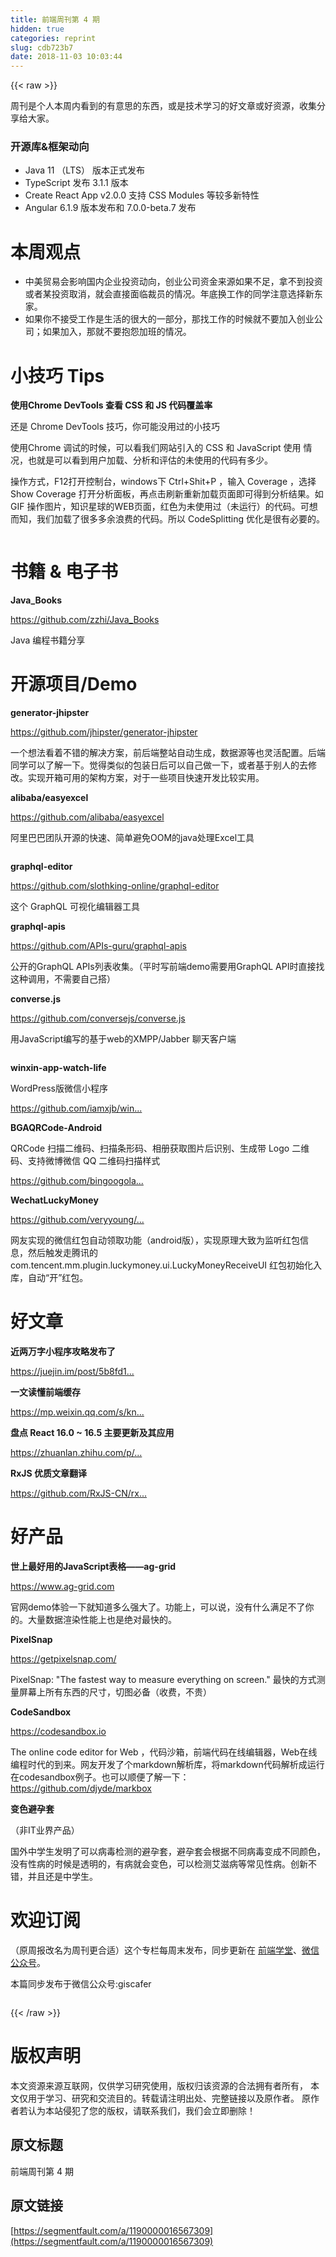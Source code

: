 ```yaml
---
title: 前端周刊第 4 期
hidden: true
categories: reprint
slug: cdb723b7
date: 2018-11-03 10:03:44
---
```


{{< raw >}}
<p>&#x5468;&#x520A;&#x662F;&#x4E2A;&#x4EBA;&#x672C;&#x5468;&#x5185;&#x770B;&#x5230;&#x7684;&#x6709;&#x610F;&#x601D;&#x7684;&#x4E1C;&#x897F;&#xFF0C;&#x6216;&#x662F;&#x6280;&#x672F;&#x5B66;&#x4E60;&#x7684;&#x597D;&#x6587;&#x7AE0;&#x6216;&#x597D;&#x8D44;&#x6E90;&#xFF0C;&#x6536;&#x96C6;&#x5206;&#x4EAB;&#x7ED9;&#x5927;&#x5BB6;&#x3002;</p><h3 id="articleHeader0">&#x5F00;&#x6E90;&#x5E93;&amp;&#x6846;&#x67B6;&#x52A8;&#x5411;</h3><ul><li>Java 11 &#xFF08;LTS&#xFF09; &#x7248;&#x672C;&#x6B63;&#x5F0F;&#x53D1;&#x5E03;</li><li>TypeScript &#x53D1;&#x5E03; 3.1.1 &#x7248;&#x672C;</li><li>Create React App v2.0.0 &#x652F;&#x6301; CSS Modules &#x7B49;&#x8F83;&#x591A;&#x65B0;&#x7279;&#x6027;</li><li>Angular 6.1.9 &#x7248;&#x672C;&#x53D1;&#x5E03;&#x548C; 7.0.0-beta.7 &#x53D1;&#x5E03;</li></ul><h1 id="articleHeader1">&#x672C;&#x5468;&#x89C2;&#x70B9;</h1><ul><li>&#x4E2D;&#x7F8E;&#x8D38;&#x6613;&#x4F1A;&#x5F71;&#x54CD;&#x56FD;&#x5185;&#x4F01;&#x4E1A;&#x6295;&#x8D44;&#x52A8;&#x5411;&#xFF0C;&#x521B;&#x4E1A;&#x516C;&#x53F8;&#x8D44;&#x91D1;&#x6765;&#x6E90;&#x5982;&#x679C;&#x4E0D;&#x8DB3;&#xFF0C;&#x62FF;&#x4E0D;&#x5230;&#x6295;&#x8D44;&#x6216;&#x8005;&#x67D0;&#x6295;&#x8D44;&#x53D6;&#x6D88;&#xFF0C;&#x5C31;&#x4F1A;&#x76F4;&#x63A5;&#x9762;&#x4E34;&#x88C1;&#x5458;&#x7684;&#x60C5;&#x51B5;&#x3002;&#x5E74;&#x5E95;&#x6362;&#x5DE5;&#x4F5C;&#x7684;&#x540C;&#x5B66;&#x6CE8;&#x610F;&#x9009;&#x62E9;&#x65B0;&#x4E1C;&#x5BB6;&#x3002;</li><li>&#x5982;&#x679C;&#x4F60;&#x4E0D;&#x63A5;&#x53D7;&#x5DE5;&#x4F5C;&#x662F;&#x751F;&#x6D3B;&#x7684;&#x5F88;&#x5927;&#x7684;&#x4E00;&#x90E8;&#x5206;&#xFF0C;&#x90A3;&#x627E;&#x5DE5;&#x4F5C;&#x7684;&#x65F6;&#x5019;&#x5C31;&#x4E0D;&#x8981;&#x52A0;&#x5165;&#x521B;&#x4E1A;&#x516C;&#x53F8;&#xFF1B;&#x5982;&#x679C;&#x52A0;&#x5165;&#xFF0C;&#x90A3;&#x5C31;&#x4E0D;&#x8981;&#x62B1;&#x6028;&#x52A0;&#x73ED;&#x7684;&#x60C5;&#x51B5;&#x3002;</li></ul><h1 id="articleHeader2">&#x5C0F;&#x6280;&#x5DE7; Tips</h1><p><strong>&#x4F7F;&#x7528;Chrome DevTools &#x67E5;&#x770B; CSS &#x548C; JS &#x4EE3;&#x7801;&#x8986;&#x76D6;&#x7387;</strong></p><p>&#x8FD8;&#x662F; Chrome DevTools &#x6280;&#x5DE7;&#xFF0C;&#x4F60;&#x53EF;&#x80FD;&#x6CA1;&#x7528;&#x8FC7;&#x7684;&#x5C0F;&#x6280;&#x5DE7;</p><p>&#x4F7F;&#x7528;Chrome &#x8C03;&#x8BD5;&#x7684;&#x65F6;&#x5019;&#xFF0C;&#x53EF;&#x4EE5;&#x770B;&#x6211;&#x4EEC;&#x7F51;&#x7AD9;&#x5F15;&#x5165;&#x7684; CSS &#x548C; JavaScript &#x4F7F;&#x7528; &#x60C5;&#x51B5;&#xFF0C;&#x4E5F;&#x5C31;&#x662F;&#x53EF;&#x4EE5;&#x770B;&#x5230;&#x7528;&#x6237;&#x52A0;&#x8F7D;&#x3001;&#x5206;&#x6790;&#x548C;&#x8BC4;&#x4F30;&#x7684;&#x672A;&#x4F7F;&#x7528;&#x7684;&#x4EE3;&#x7801;&#x6709;&#x591A;&#x5C11;&#x3002;</p><p>&#x64CD;&#x4F5C;&#x65B9;&#x5F0F;&#xFF0C;F12&#x6253;&#x5F00;&#x63A7;&#x5236;&#x53F0;&#xFF0C;windows&#x4E0B; Ctrl+Shit+P &#xFF0C;&#x8F93;&#x5165; Coverage &#xFF0C;&#x9009;&#x62E9; Show Coverage &#x6253;&#x5F00;&#x5206;&#x6790;&#x9762;&#x677F;&#xFF0C;&#x518D;&#x70B9;&#x51FB;&#x5237;&#x65B0;&#x91CD;&#x65B0;&#x52A0;&#x8F7D;&#x9875;&#x9762;&#x5373;&#x53EF;&#x5F97;&#x5230;&#x5206;&#x6790;&#x7ED3;&#x679C;&#x3002;&#x5982;GIF &#x64CD;&#x4F5C;&#x56FE;&#x7247;&#xFF0C;&#x77E5;&#x8BC6;&#x661F;&#x7403;&#x7684;WEB&#x9875;&#x9762;&#xFF0C;&#x7EA2;&#x8272;&#x4E3A;&#x672A;&#x4F7F;&#x7528;&#x8FC7;&#xFF08;&#x672A;&#x8FD0;&#x884C;&#xFF09;&#x7684;&#x4EE3;&#x7801;&#x3002;&#x53EF;&#x60F3;&#x800C;&#x77E5;&#xFF0C;&#x6211;&#x4EEC;&#x52A0;&#x8F7D;&#x4E86;&#x5F88;&#x591A;&#x591A;&#x4F59;&#x6D6A;&#x8D39;&#x7684;&#x4EE3;&#x7801;&#x3002;&#x6240;&#x4EE5; CodeSplitting &#x4F18;&#x5316;&#x662F;&#x5F88;&#x6709;&#x5FC5;&#x8981;&#x7684;&#x3002;</p><p><span class="img-wrap"><img data-src="/img/remote/1460000016567312" src="https://static.alili.tech/img/remote/1460000016567312" alt="" title="" style="cursor:pointer;display:inline"></span></p><h1 id="articleHeader3">&#x4E66;&#x7C4D; &amp; &#x7535;&#x5B50;&#x4E66;</h1><p><strong>Java_Books</strong></p><p><a href="https://github.com/zzhi/Java_Books" rel="nofollow noreferrer" target="_blank">https://github.com/zzhi/Java_Books</a></p><p>Java &#x7F16;&#x7A0B;&#x4E66;&#x7C4D;&#x5206;&#x4EAB;</p><h1 id="articleHeader4">&#x5F00;&#x6E90;&#x9879;&#x76EE;/Demo</h1><p><strong>generator-jhipster</strong></p><p><a href="https://github.com/jhipster/generator-jhipster" rel="nofollow noreferrer" target="_blank">https://github.com/jhipster/generator-jhipster</a></p><p>&#x4E00;&#x4E2A;&#x60F3;&#x6CD5;&#x770B;&#x7740;&#x4E0D;&#x9519;&#x7684;&#x89E3;&#x51B3;&#x65B9;&#x6848;&#xFF0C;&#x524D;&#x540E;&#x7AEF;&#x6574;&#x7AD9;&#x81EA;&#x52A8;&#x751F;&#x6210;&#xFF0C;&#x6570;&#x636E;&#x6E90;&#x7B49;&#x4E5F;&#x7075;&#x6D3B;&#x914D;&#x7F6E;&#x3002;&#x540E;&#x7AEF;&#x540C;&#x5B66;&#x53EF;&#x4EE5;&#x4E86;&#x89E3;&#x4E00;&#x4E0B;&#x3002;&#x89C9;&#x5F97;&#x7C7B;&#x4F3C;&#x7684;&#x5305;&#x88C5;&#x65E5;&#x540E;&#x53EF;&#x4EE5;&#x81EA;&#x5DF1;&#x505A;&#x4E00;&#x4E0B;&#xFF0C;&#x6216;&#x8005;&#x57FA;&#x4E8E;&#x522B;&#x4EBA;&#x7684;&#x53BB;&#x4FEE;&#x6539;&#x3002;&#x5B9E;&#x73B0;&#x5F00;&#x7BB1;&#x53EF;&#x7528;&#x7684;&#x67B6;&#x6784;&#x65B9;&#x6848;&#xFF0C;&#x5BF9;&#x4E8E;&#x4E00;&#x4E9B;&#x9879;&#x76EE;&#x5FEB;&#x901F;&#x5F00;&#x53D1;&#x6BD4;&#x8F83;&#x5B9E;&#x7528;&#x3002;</p><p><strong>alibaba/easyexcel</strong></p><p><a href="https://github.com/alibaba/easyexcel" rel="nofollow noreferrer" target="_blank">https://github.com/alibaba/easyexcel</a></p><p>&#x963F;&#x91CC;&#x5DF4;&#x5DF4;&#x56E2;&#x961F;&#x5F00;&#x6E90;&#x7684;&#x5FEB;&#x901F;&#x3001;&#x7B80;&#x5355;&#x907F;&#x514D;OOM&#x7684;java&#x5904;&#x7406;Excel&#x5DE5;&#x5177;</p><p><span class="img-wrap"><img data-src="/img/remote/1460000016567313" src="https://static.alili.tech/img/remote/1460000016567313" alt="" title="" style="cursor:pointer"></span></p><p><strong>graphql-editor</strong></p><p><a href="https://github.com/slothking-online/graphql-editor" rel="nofollow noreferrer" target="_blank">https://github.com/slothking-online/graphql-editor</a></p><p>&#x8FD9;&#x4E2A; GraphQL &#x53EF;&#x89C6;&#x5316;&#x7F16;&#x8F91;&#x5668;&#x5DE5;&#x5177;</p><p><strong>graphql-apis</strong></p><p><a href="https://github.com/APIs-guru/graphql-apis" rel="nofollow noreferrer" target="_blank">https://github.com/APIs-guru/graphql-apis</a></p><p>&#x516C;&#x5F00;&#x7684;GraphQL APIs&#x5217;&#x8868;&#x6536;&#x96C6;&#x3002;&#xFF08;&#x5E73;&#x65F6;&#x5199;&#x524D;&#x7AEF;demo&#x9700;&#x8981;&#x7528;GraphQL API&#x65F6;&#x76F4;&#x63A5;&#x627E;&#x8FD9;&#x79CD;&#x8C03;&#x7528;&#xFF0C;&#x4E0D;&#x9700;&#x8981;&#x81EA;&#x5DF1;&#x642D;&#xFF09;</p><p><strong>converse.js</strong></p><p><a href="https://github.com/conversejs/converse.js" rel="nofollow noreferrer" target="_blank">https://github.com/conversejs/converse.js</a></p><p>&#x7528;JavaScript&#x7F16;&#x5199;&#x7684;&#x57FA;&#x4E8E;web&#x7684;XMPP/Jabber &#x804A;&#x5929;&#x5BA2;&#x6237;&#x7AEF;</p><p><span class="img-wrap"><img data-src="/img/remote/1460000016567314" src="https://static.alili.tech/img/remote/1460000016567314" alt="" title="" style="cursor:pointer;display:inline"></span></p><p><strong>winxin-app-watch-life</strong></p><p>WordPress&#x7248;&#x5FAE;&#x4FE1;&#x5C0F;&#x7A0B;&#x5E8F;</p><p><a href="https://github.com/iamxjb/winxin-app-watch-life.net" rel="nofollow noreferrer" target="_blank">https://github.com/iamxjb/win...</a></p><p><strong>BGAQRCode-Android</strong></p><p>QRCode &#x626B;&#x63CF;&#x4E8C;&#x7EF4;&#x7801;&#x3001;&#x626B;&#x63CF;&#x6761;&#x5F62;&#x7801;&#x3001;&#x76F8;&#x518C;&#x83B7;&#x53D6;&#x56FE;&#x7247;&#x540E;&#x8BC6;&#x522B;&#x3001;&#x751F;&#x6210;&#x5E26; Logo &#x4E8C;&#x7EF4;&#x7801;&#x3001;&#x652F;&#x6301;&#x5FAE;&#x535A;&#x5FAE;&#x4FE1; QQ &#x4E8C;&#x7EF4;&#x7801;&#x626B;&#x63CF;&#x6837;&#x5F0F;</p><p><a href="https://github.com/bingoogolapple/BGAQRCode-Android" rel="nofollow noreferrer" target="_blank">https://github.com/bingoogola...</a></p><p><strong>WechatLuckyMoney</strong></p><p><a href="https://github.com/veryyoung/WechatLuckyMoney" rel="nofollow noreferrer" target="_blank">https://github.com/veryyoung/...</a></p><p>&#x7F51;&#x53CB;&#x5B9E;&#x73B0;&#x7684;&#x5FAE;&#x4FE1;&#x7EA2;&#x5305;&#x81EA;&#x52A8;&#x9886;&#x53D6;&#x529F;&#x80FD;&#xFF08;android&#x7248;&#xFF09;&#xFF0C;&#x5B9E;&#x73B0;&#x539F;&#x7406;&#x5927;&#x81F4;&#x4E3A;&#x76D1;&#x542C;&#x7EA2;&#x5305;&#x4FE1;&#x606F;&#xFF0C;&#x7136;&#x540E;&#x89E6;&#x53D1;&#x8D70;&#x817E;&#x8BAF;&#x7684;com.tencent.mm.plugin.luckymoney.ui.LuckyMoneyReceiveUI &#x7EA2;&#x5305;&#x521D;&#x59CB;&#x5316;&#x5165;&#x5E93;&#xFF0C;&#x81EA;&#x52A8;&#x201C;&#x5F00;&#x201D;&#x7EA2;&#x5305;&#x3002;</p><h1 id="articleHeader5">&#x597D;&#x6587;&#x7AE0;</h1><p><strong>&#x8FD1;&#x4E24;&#x4E07;&#x5B57;&#x5C0F;&#x7A0B;&#x5E8F;&#x653B;&#x7565;&#x53D1;&#x5E03;&#x4E86;</strong></p><p><a href="https://juejin.im/post/5b8fd1416fb9a05cf3710690" rel="nofollow noreferrer" target="_blank">https://juejin.im/post/5b8fd1...</a></p><p><strong>&#x4E00;&#x6587;&#x8BFB;&#x61C2;&#x524D;&#x7AEF;&#x7F13;&#x5B58;</strong></p><p><a href="https://mp.weixin.qq.com/s/knT08atIf7oKcL9Yda5Bzg" rel="nofollow noreferrer" target="_blank">https://mp.weixin.qq.com/s/kn...</a></p><p><strong>&#x76D8;&#x70B9; React 16.0 ~ 16.5 &#x4E3B;&#x8981;&#x66F4;&#x65B0;&#x53CA;&#x5176;&#x5E94;&#x7528;</strong></p><p><a href="https://zhuanlan.zhihu.com/p/44452592" rel="nofollow noreferrer" target="_blank">https://zhuanlan.zhihu.com/p/...</a></p><p><strong>RxJS &#x4F18;&#x8D28;&#x6587;&#x7AE0;&#x7FFB;&#x8BD1;</strong></p><p><a href="https://github.com/RxJS-CN/rxjs-articles-translation" rel="nofollow noreferrer" target="_blank">https://github.com/RxJS-CN/rx...</a></p><h1 id="articleHeader6">&#x597D;&#x4EA7;&#x54C1;</h1><p><strong>&#x4E16;&#x4E0A;&#x6700;&#x597D;&#x7528;&#x7684;JavaScript&#x8868;&#x683C;&#x2014;&#x2014;ag-grid</strong></p><p><a href="https://www.ag-grid.com" rel="nofollow noreferrer" target="_blank">https://www.ag-grid.com</a></p><p>&#x5B98;&#x7F51;demo&#x4F53;&#x9A8C;&#x4E00;&#x4E0B;&#x5C31;&#x77E5;&#x9053;&#x591A;&#x4E48;&#x5F3A;&#x5927;&#x4E86;&#x3002;&#x529F;&#x80FD;&#x4E0A;&#xFF0C;&#x53EF;&#x4EE5;&#x8BF4;&#xFF0C;&#x6CA1;&#x6709;&#x4EC0;&#x4E48;&#x6EE1;&#x8DB3;&#x4E0D;&#x4E86;&#x4F60;&#x7684;&#x3002;&#x5927;&#x91CF;&#x6570;&#x636E;&#x6E32;&#x67D3;&#x6027;&#x80FD;&#x4E0A;&#x4E5F;&#x662F;&#x7EDD;&#x5BF9;&#x6700;&#x5FEB;&#x7684;&#x3002;</p><p><strong>PixelSnap</strong></p><p><a href="https://getpixelsnap.com/" rel="nofollow noreferrer" target="_blank">https://getpixelsnap.com/</a></p><p>PixelSnap: &quot;The fastest way to measure everything on screen.&quot; &#x6700;&#x5FEB;&#x7684;&#x65B9;&#x5F0F;&#x6D4B;&#x91CF;&#x5C4F;&#x5E55;&#x4E0A;&#x6240;&#x6709;&#x4E1C;&#x897F;&#x7684;&#x5C3A;&#x5BF8;&#xFF0C;&#x5207;&#x56FE;&#x5FC5;&#x5907;&#xFF08;&#x6536;&#x8D39;&#xFF0C;&#x4E0D;&#x8D35;&#xFF09;</p><p><strong>CodeSandbox</strong></p><p><a href="https://codesandbox.io" rel="nofollow noreferrer" target="_blank">https://codesandbox.io</a></p><p>The online code editor for Web &#xFF0C;&#x4EE3;&#x7801;&#x6C99;&#x7BB1;&#xFF0C;&#x524D;&#x7AEF;&#x4EE3;&#x7801;&#x5728;&#x7EBF;&#x7F16;&#x8F91;&#x5668;&#xFF0C;Web&#x5728;&#x7EBF;&#x7F16;&#x7A0B;&#x65F6;&#x4EE3;&#x7684;&#x5230;&#x6765;&#x3002;&#x7F51;&#x53CB;&#x5F00;&#x53D1;&#x4E86;&#x4E2A;markdown&#x89E3;&#x6790;&#x5E93;&#xFF0C;&#x5C06;markdown&#x4EE3;&#x7801;&#x89E3;&#x6790;&#x6210;&#x8FD0;&#x884C;&#x5728;codesandbox&#x4F8B;&#x5B50;&#x3002;&#x4E5F;&#x53EF;&#x4EE5;&#x987A;&#x4FBF;&#x4E86;&#x89E3;&#x4E00;&#x4E0B;&#xFF1A;<a href="https://github.com/djyde/markbox" rel="nofollow noreferrer" target="_blank">https://github.com/djyde/markbox</a></p><p><strong>&#x53D8;&#x8272;&#x907F;&#x5B55;&#x5957;</strong></p><p>&#xFF08;&#x975E;IT&#x4E1A;&#x754C;&#x4EA7;&#x54C1;&#xFF09;</p><p>&#x56FD;&#x5916;&#x4E2D;&#x5B66;&#x751F;&#x53D1;&#x660E;&#x4E86;&#x53EF;&#x4EE5;&#x75C5;&#x6BD2;&#x68C0;&#x6D4B;&#x7684;&#x907F;&#x5B55;&#x5957;&#xFF0C;&#x907F;&#x5B55;&#x5957;&#x4F1A;&#x6839;&#x636E;&#x4E0D;&#x540C;&#x75C5;&#x6BD2;&#x53D8;&#x6210;&#x4E0D;&#x540C;&#x989C;&#x8272;&#xFF0C;&#x6CA1;&#x6709;&#x6027;&#x75C5;&#x7684;&#x65F6;&#x5019;&#x662F;&#x900F;&#x660E;&#x7684;&#xFF0C;&#x6709;&#x75C5;&#x5C31;&#x4F1A;&#x53D8;&#x8272;&#xFF0C;&#x53EF;&#x4EE5;&#x68C0;&#x6D4B;&#x827E;&#x6ECB;&#x75C5;&#x7B49;&#x5E38;&#x89C1;&#x6027;&#x75C5;&#x3002;&#x521B;&#x65B0;&#x4E0D;&#x9519;&#xFF0C;&#x5E76;&#x4E14;&#x8FD8;&#x662F;&#x4E2D;&#x5B66;&#x751F;&#x3002;</p><h1 id="articleHeader7">&#x6B22;&#x8FCE;&#x8BA2;&#x9605;</h1><p>&#xFF08;&#x539F;&#x5468;&#x62A5;&#x6539;&#x540D;&#x4E3A;&#x5468;&#x520A;&#x66F4;&#x5408;&#x9002;&#xFF09;&#x8FD9;&#x4E2A;&#x4E13;&#x680F;&#x6BCF;&#x5468;&#x672B;&#x53D1;&#x5E03;&#xFF0C;&#x540C;&#x6B65;&#x66F4;&#x65B0;&#x5728; <a href="http://www.felearn.com/" rel="nofollow noreferrer" target="_blank">&#x524D;&#x7AEF;&#x5B66;&#x5802;</a>&#x3001;<a href="http://www.felearn.com/wp-content/uploads/2018/08/qrcode_for_gh_213109e5598c_344-300x300.jpg" rel="nofollow noreferrer" target="_blank">&#x5FAE;&#x4FE1;&#x516C;&#x4F17;&#x53F7;</a>&#x3002;</p><p>&#x672C;&#x7BC7;&#x540C;&#x6B65;&#x53D1;&#x5E03;&#x4E8E;&#x5FAE;&#x4FE1;&#x516C;&#x4F17;&#x53F7;:giscafer</p><p><span class="img-wrap"><img data-src="/img/remote/1460000016567315" src="https://static.alili.tech/img/remote/1460000016567315" alt="" title="" style="cursor:pointer;display:inline"></span></p>
{{< /raw >}}

# 版权声明
本文资源来源互联网，仅供学习研究使用，版权归该资源的合法拥有者所有，
本文仅用于学习、研究和交流目的。转载请注明出处、完整链接以及原作者。
原作者若认为本站侵犯了您的版权，请联系我们，我们会立即删除！

## 原文标题
前端周刊第 4 期

## 原文链接
[https://segmentfault.com/a/1190000016567309](https://segmentfault.com/a/1190000016567309)

